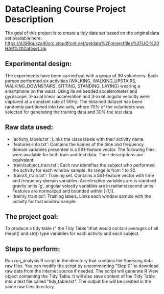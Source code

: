 # DataCleaning Course Project Description

The goal of this project is to create a tidy data set based on the original data set available here:
https://d396qusza40orc.cloudfront.net/getdata%2Fprojectfiles%2FUCI%20HAR%20Dataset.zip

## Experimental design:
The experiments have been carried out with a group of 30 volunteers. Each person performed six activities (WALKING, WALKING_UPSTAIRS, WALKING_DOWNSTAIRS, SITTING, STANDING, LAYING) wearing a smartphone on the waist. Using its embedded accelerometer and gyroscope, 3-axial linear acceleration and 3-axial angular velocity were captured at a constant rate of 50Hz. The obtained dataset has been randomly partitioned into two sets, where 70% of the volunteers was selected for generating the training data and 30% the test data. 

## Raw data used:
* 'activity_labels.txt': Links the class labels with their activity name.
* 'features-info.txt': Contains the names of the time and frequency domain variables presented in a 561-feature vector.
The following files were available for both train and test data. Their descriptions are equivalent. 
* 'train/subject_train.txt': Each row identifies the subject who performed the activity for each window sample. Its range is from 1 to 30. 
* 'train/X_train.txt': Training set. Contains a 561-feature vector with time and frequency domain variables. Acceleration variables are is standard gravity units 'g', angular velocity variables are in radians/second units. Features are normalized and bounded within [-1,1].
* 'train/y_train.txt': Training labels. Links each window sample with the activity for that window sample.

## The project goal:
To produce a tidy table (" the Tidy Table")that would contain averages of all mean() and std() type variables for each activity and each subject.

## Steps to perform:
Run run_analysis.R script in the directory that contains the Samsung data raw files. You can modify the script by uncommenting "Step 0" to download raw data from the Internet source if needed.
The script will generate R View object containing the Tidy Table. It will also save content of the Tidy Table into a text file called "tidy_table.txt". The output file will be created in the same raw files directory.





